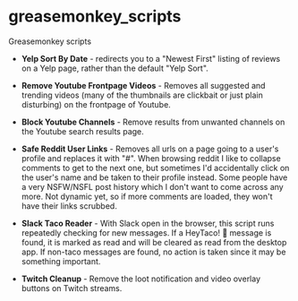 # greasemonkey_scripts
Greasemonkey scripts

* __Yelp Sort By Date__ - redirects you to a "Newest First" listing of reviews on a Yelp page, rather than the default "Yelp Sort".

* __Remove Youtube Frontpage Videos__ - Removes all suggested and trending videos (many of the thumbnails are clickbait or just plain disturbing) on the frontpage of Youtube.

* __Block Youtube Channels__ - Remove results from unwanted channels on the Youtube search results page.

* __Safe Reddit User Links__ - Removes all urls on a page going to a user's profile and replaces it with "#". When browsing reddit I like to collapse comments to get to the next one, but sometimes I'd accidentally click on the user's name and be taken to their profile instead. Some people have a very NSFW/NSFL post history which I don't want to come across any more. Not dynamic yet, so if more comments are loaded, they won't have their links scrubbed.

* __Slack Taco Reader__ - With Slack open in the browser, this script runs repeatedly checking for new messages. If a HeyTaco! :taco: message is found, it is marked as read and will be cleared as read from the desktop app. If non-taco messages are found, no action is taken since it may be something important.

* __Twitch Cleanup__ - Remove the loot notification and video overlay buttons on Twitch streams.
